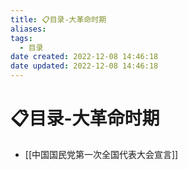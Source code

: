```yaml
---
title: 📋目录-大革命时期
aliases:
tags:
  - 目录
date created: 2022-12-08 14:46:18
date updated: 2022-12-08 14:46:18
---
```


# 📋目录-大革命时期

- [[中国国民党第一次全国代表大会宣言]]
